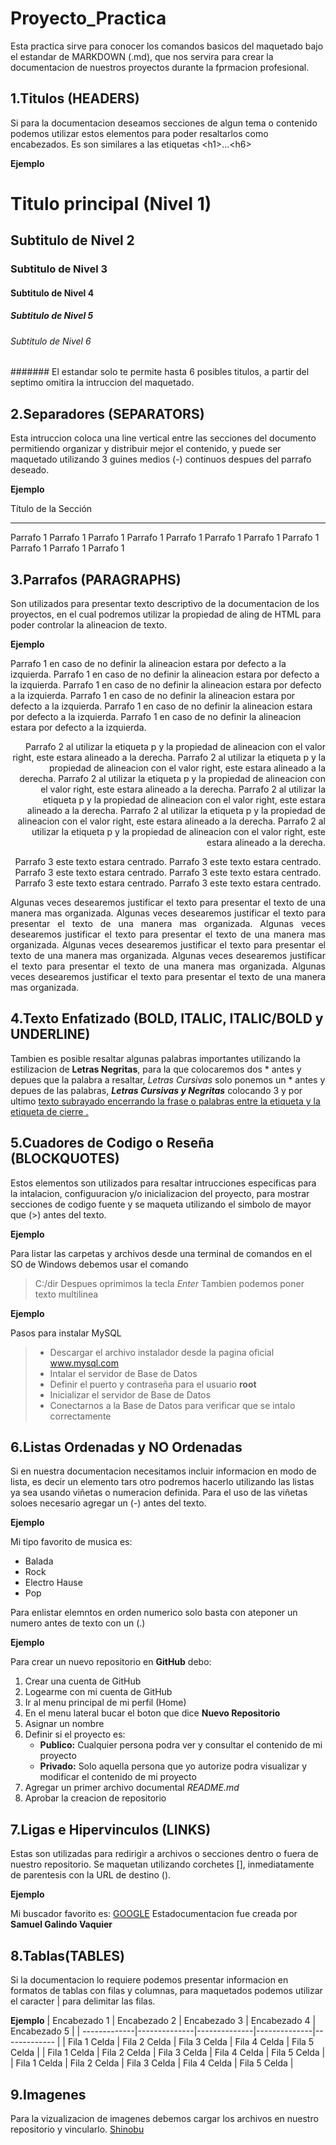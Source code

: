 # Proyecto_Practica
Esta practica sirve para conocer los comandos basicos del maquetado bajo el estandar de  MARKDOWN (.md), que nos servira para crear la documentacion de nuestros proyectos durante la fprmacion profesional.
## 1.Titulos (HEADERS)
Si para la documentacion deseamos secciones de algun tema o contenido podemos utilizar estos elementos para poder resaltarlos como encabezados. Es son similares a las etiquetas \<h1>...\<h6>

**Ejemplo**
# Titulo principal (Nivel 1)
## Subtitulo de Nivel 2
### Subtitulo de Nivel 3
#### Subtitulo de Nivel 4
##### Subtitulo de Nivel 5
###### Subtitulo de Nivel 6
####### El estandar solo te permite hasta 6 posibles titulos, a partir del septimo omitira la intruccion del maquetado.
## 2.Separadores (SEPARATORS)
Esta intruccion coloca una line vertical entre las secciones del documento permitiendo organizar y distribuir mejor el contenido, y puede ser maquetado utilizando 3 guines medios (-) continuos despues del parrafo deseado.

**Ejemplo**

Título de la Sección

---

Parrafo 1 Parrafo 1 Parrafo 1 Parrafo 1 Parrafo 1 Parrafo 1 Parrafo 1 Parrafo 1 Parrafo 1 Parrafo 1 Parrafo 1 


## 3.Parrafos (PARAGRAPHS)
Son utilizados para presentar texto descriptivo de la documentacion de los proyectos, en el cual podremos utilizar la propiedad de aling de HTML para poder controlar la alineacion de texto.

**Ejemplo**

<p align="left">
Parrafo 1 en caso de no definir la alineacion estara por defecto a la izquierda.
Parrafo 1 en caso de no definir la alineacion estara por defecto a la izquierda.
Parrafo 1 en caso de no definir la alineacion estara por defecto a la izquierda.
Parrafo 1 en caso de no definir la alineacion estara por defecto a la izquierda.
Parrafo 1 en caso de no definir la alineacion estara por defecto a la izquierda.
Parrafo 1 en caso de no definir la alineacion estara por defecto a la izquierda.
</p>

<p align="right">
Parrafo 2 al utilizar la etiqueta p y la propiedad de alineacion con el valor right, este estara alineado a la derecha.
Parrafo 2 al utilizar la etiqueta p y la propiedad de alineacion con el valor right, este estara alineado a la derecha.
Parrafo 2 al utilizar la etiqueta p y la propiedad de alineacion con el valor right, este estara alineado a la derecha.
Parrafo 2 al utilizar la etiqueta p y la propiedad de alineacion con el valor right, este estara alineado a la derecha.
Parrafo 2 al utilizar la etiqueta p y la propiedad de alineacion con el valor right, este estara alineado a la derecha.
Parrafo 2 al utilizar la etiqueta p y la propiedad de alineacion con el valor right, este estara alineado a la derecha.
</p>

<p align="center">
Parrafo 3 este texto estara centrado.
Parrafo 3 este texto estara centrado.
Parrafo 3 este texto estara centrado.
Parrafo 3 este texto estara centrado.
Parrafo 3 este texto estara centrado.
Parrafo 3 este texto estara centrado.
</p>

<p align="justify">
Algunas veces desearemos justificar el texto para presentar el texto de una manera mas organizada.
Algunas veces desearemos justificar el texto para presentar el texto de una manera mas organizada.
Algunas veces desearemos justificar el texto para presentar el texto de una manera mas organizada.
Algunas veces desearemos justificar el texto para presentar el texto de una manera mas organizada.
Algunas veces desearemos justificar el texto para presentar el texto de una manera mas organizada.
Algunas veces desearemos justificar el texto para presentar el texto de una manera mas organizada.
</p>

## 4.Texto Enfatizado (BOLD, ITALIC, ITALIC/BOLD y UNDERLINE)
Tambien es posible resaltar algunas palabras importantes utilizando la estilizacion de **Letras Negritas**, para la que colocaremos dos * antes y depues que la palabra a resaltar, *Letras Cursivas* solo ponemos un * antes y depues de las palabras, ***Letras Cursivas y Negritas*** colocando 3 y por ultimo <ins> texto subrayado <ins> encerrando la frase o palabras entre la etiqueta <ins> y la etiqueta de cierre <ins>.
## 5.Cuadores de Codigo o Reseña (BLOCKQUOTES)
Estos elementos son utilizados para resaltar intrucciones especificas para la intalacion, configuuracion y/o inicializacion del proyecto, para mostrar secciones de codigo fuente y se maqueta utilizando el simbolo de mayor que (>) antes del texto.

**Ejemplo**

Para listar las carpetas y archivos desde una terminal de comandos en el SO de Windows debemos usar el comando
>C:/dir
Despues oprimimos la tecla *Enter*
Tambien podemos poner texto multilinea

**Ejemplo**

Pasos para instalar MySQL
> - Descargar el archivo instalador desde la pagina oficial www.mysql.com
> - Intalar el servidor de Base de Datos
> - Definir el puerto y contraseña para el usuario **root**
> - Inicializar el servidor de Base de Datos
> - Conectarnos a la Base de Datos para verificar que se intalo correctamente
## 6.Listas Ordenadas y NO Ordenadas
Si en nuestra documentacion necesitamos incluir informacion en modo de lista, es decir un elemento tars otro podremos hacerlo utilizando las listas ya sea usando viñetas o numeracion definida.
Para el uso de las viñetas soloes necesario agregar un (-) antes del texto.

**Ejemplo**

Mi tipo favorito de musica es:
 - Balada
 - Rock
 - Electro Hause
 - Pop

Para enlistar elemntos en orden numerico solo basta con ateponer un numero antes de texto con un (.)

**Ejemplo**

Para crear un nuevo repositorio en **GitHub** debo:
1. Crear una cuenta de GitHub
2. Logearme con mi cuenta de GitHub
3. Ir al menu principal de mi perfil (Home)
4. En el menu lateral bucar el boton que dice **Nuevo Repositorio**
5. Asignar un nombre
6. Definir si el proyecto es:
      - **Publico:** Cualquier persona podra ver y consultar el contenido de mi proyecto
      - **Privado:** Solo aquella persona que yo autorize podra visualizar y modificar el contenido de mi proyecto
7. Agregar un primer archivo documental *README.md*
8. Aprobar la creacion de repositorio
## 7.Ligas e Hipervinculos (LINKS)
Estas son utilizadas para redirigir a archivos o secciones dentro o fuera de nuestro repositorio. Se maquetan utilizando corchetes [], inmediatamente de parentesis con la URL de destino ().

**Ejemplo**

Mi buscador favorito es: [GOOGLE](https://www.google.com)
Estadocumentacion fue creada por **Samuel Galindo Vaquier**
## 8.Tablas(TABLES)
Si la documentacion lo requiere podemos presentar informacion en formatos de tablas con filas y columnas, para maquetados podemos utilizar el caracter | para delimitar las filas.

**Ejemplo**
| Encabezado 1 | Encabezado 2 | Encabezado 3 | Encabezado 4 | Encabezado 5 |
| -------------|--------------|--------------|--------------|------------- |
| Fila 1 Celda | Fila 2 Celda | Fila 3 Celda | Fila 4 Celda | Fila 5 Celda |
| Fila 1 Celda | Fila 2 Celda | Fila 3 Celda | Fila 4 Celda | Fila 5 Celda |
| Fila 1 Celda | Fila 2 Celda | Fila 3 Celda | Fila 4 Celda | Fila 5 Celda |

## 9.Imagenes
Para la vizualizacion de imagenes debemos cargar los archivos en nuestro repositorio y vincularlo.
[Shinobu]()
   


   

